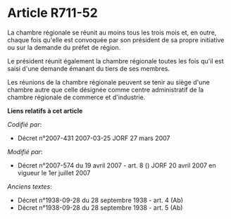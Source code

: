 # Article R711-52

La chambre régionale se réunit au moins tous les trois mois et, en outre, chaque fois qu'elle est convoquée par son président
de sa propre initiative ou sur la demande du préfet de région.

Le président réunit également la chambre régionale toutes les fois qu'il est saisi d'une demande émanant du tiers de ses
membres.

Les réunions de la chambre régionale peuvent se tenir au siège d'une chambre autre que celle désignée comme centre
administratif de la chambre régionale de commerce et d'industrie.

**Liens relatifs à cet article**

_Codifié par_:

  - Décret n°2007-431 2007-03-25 JORF 27 mars 2007

_Modifié par_:

  - Décret n°2007-574 du 19 avril 2007 - art. 8 () JORF 20 avril 2007 en vigueur le 1er juillet 2007

_Anciens textes_:

  - Décret n°1938-09-28 du 28 septembre 1938 - art. 4 (Ab)
  - Décret n°1938-09-28 du 28 septembre 1938 - art. 5 (Ab)
